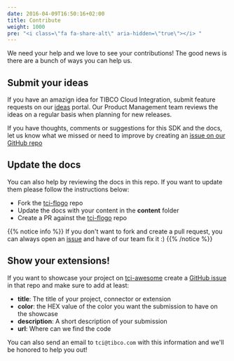 ```yaml
---
date: 2016-04-09T16:50:16+02:00
title: Contribute
weight: 1000
pre: "<i class=\"fa fa-share-alt\" aria-hidden=\"true\"></i> "
---
```


We need your help and we love to see your contributions! The good news is there are a bunch of ways you can help us.

## Submit your ideas
If you have an amazign idea for TIBCO Cloud Integration, submit feature requests on our [ideas](https://ideas.tibco.com/?project=TCI) portal. Our Product Management team reviews the ideas on a regular basis when planning for new releases.

If you have thoughts, comments or suggestions for this SDK and the docs, let us know what we missed or need to improve by creating an [issue on our GitHub repo](https://github.com/TIBCOsoftware/tci-flogo/issues)

## Update the docs 
You can also help by reviewing the docs in this repo. If you want to update them please follow the instructions below:

* Fork the [tci-flogo](https://github.com/TIBCOSoftware/tci-flogo) repo
* Update the docs with your content in the **content** folder
* Create a PR against the [tci-flogo](https://github.com/TIBCOSoftware/tci-flogo) repo

{{% notice info %}}
If you don't want to fork and create a pull request, you can always open an [issue](https://github.com/TIBCOSoftware/tci-flogo/issues) and have of our team fix it :)
{{% /notice %}}

## Show your extensions!
If you want to showcase your project on [tci-awesome](https://github.com/TIBCOSoftware/tci-awesome) create a [GitHub issue](https://github.com/TIBCOSoftware/tci-awesome/issues) in that repo and make sure to add at least:

* **title**: The title of your project, connector or extension
* **color**: the HEX value of the color you want the submission to have on the showcase
* **description**: A short description of your submission
* **url**: Where can we find the code

You can also send an email to `tci@tibco.com` with this information and we'll be honored to help you out!
